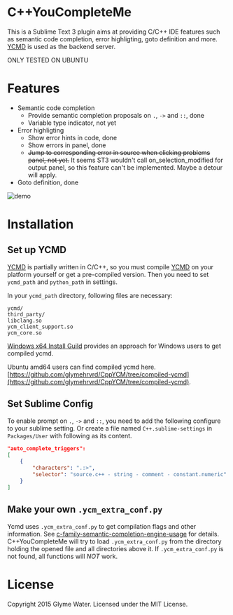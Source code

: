C++YouCompleteMe
==============
This is a Sublime Text 3 plugin aims at providing C/C++ IDE features such as semantic code completion, error highligting, goto definition and more.
[YCMD] is used as the backend server.

ONLY TESTED ON UBUNTU

Features
==============
- Semantic code completion
    + Provide semantic completion proposals on `.`, `->` and `::`, done
    + Variable type indicator, not yet
- Error highligting
    + Show error hints in code, done
    + Show errors in panel, done
    + ~~Jump to corresponding error in source when clicking problems panel, not yet.~~ It seems ST3 wouldn't call on_selection_modified for output panel, so this feature can't be implemented. Maybe a detour will apply.
- Goto definition, done

![demo](https://raw.githubusercontent.com/glymehrvrd/CppYCM/compiled-ycmd/demo.gif)

Installation
=============

Set up YCMD
-------------
[YCMD] is partially written in C/C++, so you must compile [YCMD] on your platform yourself or get a pre-compiled version. Then you need to set `ycmd_path` and `python_path` in settings.

In your `ycmd_path` directory, following files are necessary:
```
ycmd/
third_party/
libclang.so
ycm_client_support.so
ycm_core.so
```

[Windows x64 Install Guild](https://github.com/ivankoster/SublimeYouCompleteMe#installation-for-64bit-windows) provides an approach for Windows users to get compiled ycmd.

Ubuntu amd64 users can find compiled ycmd here. [https://github.com/glymehrvrd/CppYCM/tree/compiled-ycmd](https://github.com/glymehrvrd/CppYCM/tree/compiled-ycmd).

Set Sublime Config
--------------
To enable prompt on `.`, `->` and `::`, you need to add the following configure to your sublime setting. Or create a file named `C++.sublime-settings` in `Packages/User` with following as its content.
```JSON
"auto_complete_triggers":
[
    {
        "characters": ".:>",
        "selector": "source.c++ - string - comment - constant.numeric"
    }
]
```

Make your own `.ycm_extra_conf.py`
--------------
Ycmd uses `.ycm_extra_conf.py` to get compilation flags and other information. See [c-family-semantic-completion-engine-usage] for details.
C++YouCompleteMe will try to load `.ycm_extra_conf.py` from the directory holding the opened file and all directories above it. If `.ycm_extra_conf.py` is not found, all functions will *NOT* work.

License
==============
Copyright 2015 Glyme Water. Licensed under the MIT License.

[YCMD]: https://github.com/Valloric/ycmd
[c-family-semantic-completion-engine-usage]: https://valloric.github.io/YouCompleteMe/#c-family-semantic-completion-engine-usage
